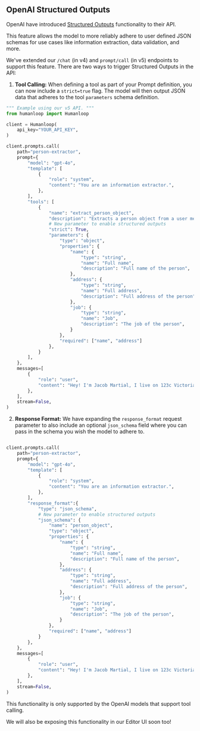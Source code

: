 ## OpenAI Structured Outputs

OpenAI have introduced [Structured Outputs](https://openai.com/index/introducing-structured-outputs-in-the-api/) functionality to their API.

This feature allows the model to more reliably adhere to user defined JSON schemas for use cases like information extraction, data validation, and more.

We've extended our `/chat` (in v4) and `prompt/call` (in v5) endpoints to support this feature. There are two ways to trigger Structured Outputs in the API:

1. **Tool Calling:** When defining a tool as part of your Prompt definition, you can now include a `strict=true` flag. The model will then output JSON data that adheres to the tool `parameters` schema definition.

```python
""" Example using our v5 API. """
from humanloop import Humanloop

client = Humanloop(
    api_key="YOUR_API_KEY",
)

client.prompts.call(
    path="person-extractor",
    prompt={
        "model": "gpt-4o",
        "template": [
            {
                "role": "system",
                "content": "You are an information extractor.",
            },
        ],
        "tools": [
            {
                "name": "extract_person_object",
                "description": "Extracts a person object from a user message.",
                # New parameter to enable structured outputs
                "strict": True,
                "parameters": {
                    "type": "object",
                    "properties": {
                        "name": {
                            "type": "string",
                            "name": "Full name",
                            "description": "Full name of the person",
                        },
                        "address": {
                            "type": "string",
                            "name": "Full address",
                            "description": "Full address of the person",
                        },
                        "job": {
                            "type": "string",
                            "name": "Job",
                            "description": "The job of the person",
                        }
                    },
                    "required": ["name", "address"]
                },
            }
        ],
    },
    messages=[
        {
            "role": "user",
            "content": "Hey! I'm Jacob Martial, I live on 123c Victoria street, Toronto and I'm a software engineer at Humanloop.",
        },
    ],
    stream=False,
)

```

2. **Response Format:** We have expanding the `response_format` request parameter to also include an optional `json_schema` field where you can pass in the schema you wish the model to adhere to.

```python

client.prompts.call(
    path="person-extractor",
    prompt={
        "model": "gpt-4o",
        "template": [
            {
                "role": "system",
                "content": "You are an information extractor.",
            },
        ],
        "response_format":{
            "type": "json_schema",
            # New parameter to enable structured outputs
            "json_schema": {
                "name": "person_object",
                "type": "object",
                "properties": {
                    "name": {
                        "type": "string",
                        "name": "Full name",
                        "description": "Full name of the person",
                    },
                    "address": {
                        "type": "string",
                        "name": "Full address",
                        "description": "Full address of the person",
                    },
                    "job": {
                        "type": "string",
                        "name": "Job",
                        "description": "The job of the person",
                    }
                },
                "required": ["name", "address"]
            }
        },
    },
    messages=[
        {
            "role": "user",
            "content": "Hey! I'm Jacob Martial, I live on 123c Victoria street, Toronto and I'm a software engineer at Humanloop.",
        },
    ],
    stream=False,
)
```

This functionality is only supported by the OpenAI models that support tool calling.

We will also be exposing this functionality in our Editor UI soon too!